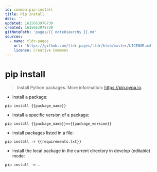 ```yaml
---
id: common.pip-install
title: Pip Install
desc: ''
updated: 1615663978730
created: 1615663978730
gitNotePath: 'pages/{{ noteHiearchy }}.md'
sources:
  - name: tldr-pages
    url: 'https://github.com/tldr-pages/tldr/blob/master/LICENSE.md'
    license: Creative Commons
---
```

# pip install

> Install Python packages.
> More information: <https://pip.pypa.io>.

- Install a package:

`pip install {{package_name}}`

- Install a specific version of a package:

`pip install {{package_name}}=={{package_version}}`

- Install packages listed in a file:

`pip install -r {{requirements.txt}}`

- Install the local package in the current directory in develop (editable) mode:

`pip install -e .`


